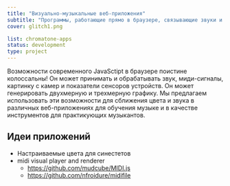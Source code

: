 ```yaml
---
title: "Визуально-музыкальные веб-приложения"
subtitle: "Программы, работающие прямо в браузере, связывающие звуки и цвета вместе"
cover: glitch1.png

list: chromatone-apps
status: development
type: project
---
```


Возможности современного JavaSctipt в браузере поистине колоссальны! Он может принимать и обрабатывать звук, миди-сигналы, картинку с камер и показатели сенсоров устройств. Он может генерировать двухмерную и трехмерную графику. Мы предлагаем использовать эти возможности для сближения цвета и звука в различных веб-приложениях для обучения музыке и в качестве инструментов для практикующих музыкантов.

## Идеи приложений

- Настраиваемые цвета для синестетов
- midi visual player and renderer
  - https://github.com/mudcube/MIDI.js
  - https://github.com/nfroidure/midifile
